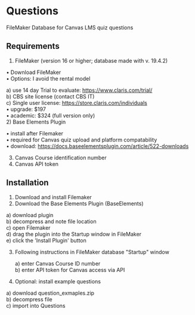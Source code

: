 # Questions
FileMaker Database for Canvas LMS quiz questions

## Requirements

1) FileMaker (version 16 or higher; database made with v. 19.4.2)<br />

• Download FileMaker<br />
• Options: I avoid the rental model <br />

a) use 14 day Trial to evaluate: https://www.claris.com/trial/<br />
b) CBS site license (contact CBS IT)<br />
c) Single user license: https://store.claris.com/individuals<br />
	• upgrade: $197<br />
	• academic: $324 (full version only)<br />
2) Base Elements Plugin<br />

• install after Filemaker<br />
• required for Canvas quiz upload and platform compatability<br />
• download: https://docs.baseelementsplugin.com/article/522-downloads<br />

3) Canvas Course identification number<br />
4) Canvas API token<br />



## Installation<br />

1) Download and install Filemaker<br />
2) Download the Base Elements Plugin (BaseElements)<br />

a) download plugin<br />
b) decompress and note file location<br />
c) open Filemaker<br />
d) drag the plugin into the Startup window in FileMaker<br />
e) click the 'Install Plugin' button<br />

3) Following instructions in FileMaker database "Startup" window<br />

	a) enter Canvas Course ID number<br />
	b) enter API token for Canvas access via API<br />

4) Optional: install example questions<br />

a) download question_exmaples.zip<br />
b) decompress file<br />
c) import into Questions<br />
